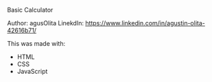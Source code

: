 Basic Calculator

Author: agusOlita
LinekdIn: https://www.linkedin.com/in/agustin-olita-42616b71/

This was made with:
- HTML
- CSS
- JavaScript
